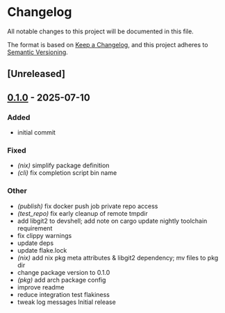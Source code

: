 # Changelog

All notable changes to this project will be documented in this file.

The format is based on [Keep a Changelog](https://keepachangelog.com/en/1.0.0/),
and this project adheres to [Semantic Versioning](https://semver.org/spec/v2.0.0.html).

## [Unreleased]

## [0.1.0](https://github.com/croissong/gitwatch-rs/releases/tag/v0.1.0) - 2025-07-10

### Added

- initial commit

### Fixed

- *(nix)* simplify package definition
- *(cli)* fix completion script bin name

### Other

- *(publish)* fix docker push job private repo access
- *(test_repo)* fix early cleanup of remote tmpdir
- add libgit2 to devshell; add note on cargo update nightly toolchain requirement
- fix clippy warnings
- update deps
- update flake.lock
- *(nix)* add nix pkg meta attributes & libgit2 dependency; mv files to pkg dir
- change package version to 0.1.0
- *(pkg)* add arch package config
- improve readme
- reduce integration test flakiness
- tweak log messages
Initial release
